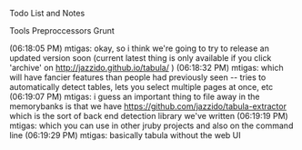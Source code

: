 Todo List and Notes

Tools 
Preproccessors
Grunt

(06:18:05 PM) mtigas: okay, so i think we're going to try to release an updated version soon (current latest thing is only available if you click 'archive' on http://jazzido.github.io/tabula/ )
(06:18:32 PM) mtigas: which will have fancier features than people had previously seen -- tries to automatically detect tables, lets you select multiple pages at once, etc
(06:19:07 PM) mtigas: i guess an important thing to file away in the memorybanks is that we have https://github.com/jazzido/tabula-extractor which is the sort of back end detection library we've written
(06:19:19 PM) mtigas: which you can use in other jruby projects and also on the command line
(06:19:29 PM) mtigas: basically tabula without the web UI